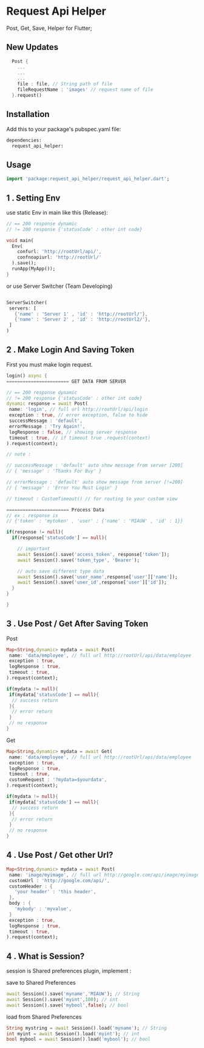 # Request Api Helper

Post, Get, Save, Helper for Flutter;

## New Updates
```dart
  Post {
    ...
    ...
    ...
    file : file, // String path of file
    fileRequestName : 'images' // request name of file
  }.request()
```

## Installation

Add this to your package's pubspec.yaml file:

```bash
dependencies:
  request_api_helper:
```

## Usage

```dart
import 'package:request_api_helper/request_api_helper.dart';
```

## 1 . Setting Env
use static Env in main like this (Release):

```dart
// == 200 response dynamic
// != 200 response {'statusCode' : other int code}

void main(
  Env(
    confurl: 'http://rootUrl/api/',
    confnoapiurl: 'http://rootUrl/'
  ).save();
  runApp(MyApp());
}

```

or use Server Switcher (Team Developing)

```dart

ServerSwitcher(
 servers: [
   {'name' : 'Server 1' , 'id' : 'http://rootUrl/'},
   {'name' : 'Server 2' , 'id' : 'http://rootUrl2/'},
 ]
)

```

## 2 . Make Login And Saving Token
First you must make login request.

```dart
login() async {
======================= GET DATA FROM SERVER

// == 200 response dynamic
// != 200 response {'statusCode' : other int code}
dynamic response = await Post( 
 name: 'login', // full url http://rootUrl/api/login
 exception : true, // error exception, false to hide
 successMessage : 'default',
 errorMessage : 'Try Again!',
 logResponse : false, // showing server response
 timeout : true, // if timeout true .request(context)
).request(context); 

// note : 

// successMessage : 'default' auto show message from server [200]
// { 'message' : 'Thanks For Buy' }

// errorMessage : 'default' auto show message from server [!=200]
// { 'message' : 'Error You Must Login' }

// timeout : CustomTimeout() // for routing to your custom view

======================= Process Data
// ex : response is 
// {'token' : 'mytoken' , 'user' : {'name' : 'MIAUW' , 'id' : 1}}

if(response != null){
  if(response['statusCode'] == null){

    // important
    await Session().save('access_token', response['token']);
    await Session().save('token_type', 'Bearer');

    // auto save different type data
    await Session().save('user_name',response['user']['name']);
    await Session().save('user_id',response['user']['id']);
  }
}

}
```

## 3 . Use Post / Get After Saving Token

Post

```dart
Map<String,dynamic> mydata = await Post( 
 name: 'data/employee', // full url http://rootUrl/api/data/employee
 exception : true,
 logResponse : true,
 timeout : true, 
).request(context); 

if(mydata != null){
 if(mydata['statusCode'] == null){
  // success return
 }{
  // error return
 }
 // no response
}

```

Get

```dart
Map<String,dynamic> mydata = await Get( 
 name: 'data/employee', // full url http://rootUrl/api/data/employee
 exception : true,
 logResponse : true,
 timeout : true, 
 customRequest : '?mydata=$yourdata',
).request(context); 

if(mydata != null){
 if(mydata['statusCode'] == null){
  // success return
 }{
  // error return
 }
 // no response
}

```

## 4 . Use Post / Get other Url?


```dart
Map<String,dynamic> mydata = await Post( 
 name: 'image/myimage', // full url http://google.com/api/image/myimage
 customUrl : 'http://google.com/api/',
 customHeader : {
   'your header' : 'this header',
 },
 body : {
   'mybody' : 'myvalue',
 }
 exception : true,
 logResponse : true,
 timeout : true, 
).request(context); 
```

## 4 . What is Session?

session is Shared preferences plugin, implement :

save to Shared Preferences
```dart
await Session().save('myname','MIAUW'); // String
await Session().save('myint',100); // int
await Session().save('mybool',false); // bool

```

load from Shared Preferences
```dart
String mystring = await Session().load('myname'); // String
int myint = await Session().load('myint'); // int
bool mybool = await Session().load('mybool'); // bool
